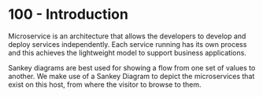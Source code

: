 # 100 - Introduction

Microservice is an architecture that allows the developers to develop and deploy services independently. Each service running has its own process and this achieves the lightweight model to support business applications.

Sankey diagrams are best used for showing a flow from one set of values to another. We make use of a Sankey Diagram to depict the microservices that exist on this host, from where the visitor to browse to them.
